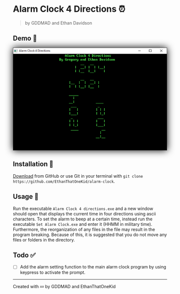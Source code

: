 # Alarm Clock 4 Directions ⏰

> by GDDMAD and Ethan Davidson

## Demo 🤩

<img
  title="Screenshot at 12:04"
  alt="Screenshot at 12:04"
  src="data/static/demo.png"
  style="text-align: center; filter: drop-shadow(0 0 0.75rem black);"
/>

## Installation 💽

[Download](https://github.com/EthanThatOneKid/alarm-clock/archive/master.zip) from GitHub or use Git in your terminal with `git clone https://github.com/EthanThatOneKid/alarm-clock`.

## Usage 💪

Run the executable `Alarm Clock 4 directions.exe` and a new window should open that displays the current time in four directions using ascii characters.
To set the alarm to beep at a certain time, instead run the executable `Set Alarm Clock.exe` and enter it (HHMM in military time).
Furthermore, the reorganization of any files in the file may result in the program breaking. Because of this, it is suggested that you do not move any files or folders in the directory.

## Todo ✅

* [ ] Add the alarm setting function to the main alarm clock program by using keypress to activate the prompt.

---

Created with 💤 by GDDMAD and EthanThatOneKid